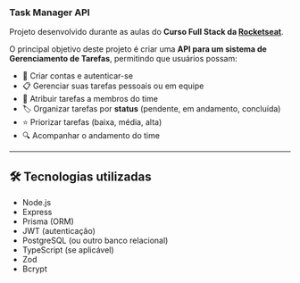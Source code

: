 ### Task Manager API

Projeto desenvolvido durante as aulas do **Curso Full Stack da [Rocketseat](https://www.rocketseat.com.br/)**.

O principal objetivo deste projeto é criar uma **API para um sistema de Gerenciamento de Tarefas**, permitindo que usuários possam:

- 👥 Criar contas e autenticar-se
- 📋 Gerenciar suas tarefas pessoais ou em equipe
- 🔗 Atribuir tarefas a membros do time
- 🏷️ Organizar tarefas por **status** (pendente, em andamento, concluída)
- ⭐ Priorizar tarefas (baixa, média, alta)
- 🔍 Acompanhar o andamento do time

---

## 🛠️ Tecnologias utilizadas

- Node.js
- Express
- Prisma (ORM)
- JWT (autenticação)
- PostgreSQL (ou outro banco relacional)
- TypeScript (se aplicável)
- Zod
- Bcrypt
